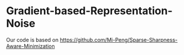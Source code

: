 # Gradient-based-Representation-Noise
Our code is based on https://github.com/Mi-Peng/Sparse-Sharpness-Aware-Minimization
